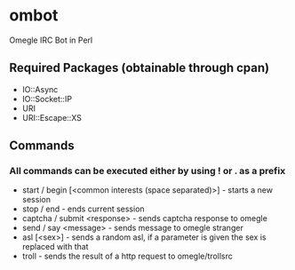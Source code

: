 ombot
=====

Omegle IRC Bot in Perl

## Required Packages (obtainable through cpan)
+ IO::Async
+ IO::Socket::IP
+ URI
+ URI::Escape::XS

## Commands
### All commands can be executed either by using ! or . as a prefix
+ start / begin [\<common interests (space separated)\>] - starts a new session
+ stop / end - ends current session
+ captcha / submit \<response\> - sends captcha response to omegle
+ send / say \<message\> - sends message to omegle stranger
+ asl [\<sex\>] - sends a random asl, if a parameter is given the sex is replaced with that
+ troll - sends the result of a http request to omegle/trollsrc
